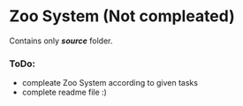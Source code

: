 # Zoo System (Not compleated)
Contains only <b><i>source</i></b> folder.
### ToDo:
* compleate Zoo System according to given tasks
* complete readme file :)